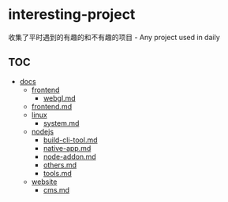 # interesting-project
收集了平时遇到的有趣的和不有趣的项目 - Any project used in daily

## TOC
<!-- TOC -->
- [docs](./docs)
  - [frontend](./docs/frontend)
    - [webgl.md](./docs/frontend/webgl.md)
  - [frontend.md](./docs/frontend.md)
  - [linux](./docs/linux)
    - [system.md](./docs/linux/system.md)
  - [nodejs](./docs/nodejs)
    - [build-cli-tool.md](./docs/nodejs/build-cli-tool.md)
    - [native-app.md](./docs/nodejs/native-app.md)
    - [node-addon.md](./docs/nodejs/node-addon.md)
    - [others.md](./docs/nodejs/others.md)
    - [tools.md](./docs/nodejs/tools.md)
  - [website](./docs/website)
    - [cms.md](./docs/website/cms.md)
<!-- /TOC -->
